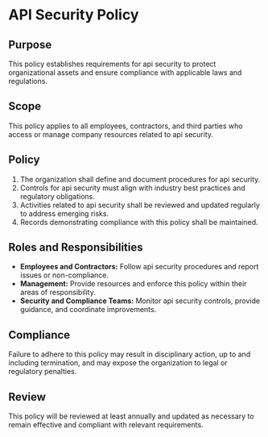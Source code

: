 # API Security Policy

## Purpose
This policy establishes requirements for api security to protect organizational assets and ensure compliance with applicable laws and regulations.

## Scope
This policy applies to all employees, contractors, and third parties who access or manage company resources related to api security.

## Policy
1. The organization shall define and document procedures for api security.
2. Controls for api security must align with industry best practices and regulatory obligations.
3. Activities related to api security shall be reviewed and updated regularly to address emerging risks.
4. Records demonstrating compliance with this policy shall be maintained.

## Roles and Responsibilities
- **Employees and Contractors:** Follow api security procedures and report issues or non-compliance.
- **Management:** Provide resources and enforce this policy within their areas of responsibility.
- **Security and Compliance Teams:** Monitor api security controls, provide guidance, and coordinate improvements.

## Compliance
Failure to adhere to this policy may result in disciplinary action, up to and including termination, and may expose the organization to legal or regulatory penalties.

## Review
This policy will be reviewed at least annually and updated as necessary to remain effective and compliant with relevant requirements.

